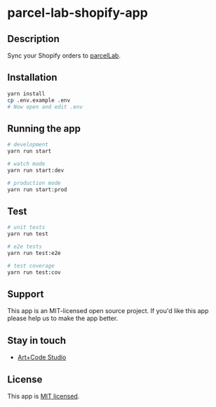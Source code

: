 # parcel-lab-shopify-app

## Description

Sync your Shopify orders to [parcelLab](https://parcellab.com).

## Installation

```bash
yarn install
cp .env.example .env
# Now open and edit .env
```

## Running the app

```bash
# development
yarn run start

# watch mode
yarn run start:dev

# production mode
yarn run start:prod
```

## Test

```bash
# unit tests
yarn run test

# e2e tests
yarn run test:e2e

# test coverage
yarn run test:cov
```

## Support

This app is an MIT-licensed open source project.  If you'd like this app please help us to make the app better.

## Stay in touch

- [Art+Code Studio](https://artandcode.studio)

## License

  This app is [MIT licensed](LICENSE).
